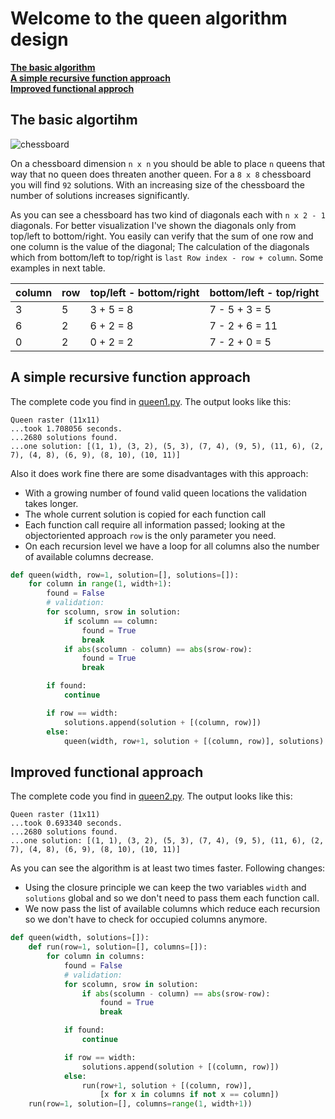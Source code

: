 # Welcome to the queen algorithm design

[**The basic algorithm**](#the-basic-algorithm)  
[**A simple recursive function approach**](#a-simple-recursice-function-approach)  
[**Improved functional approch**](#improved-functional-approach)  

## The basic algortihm

![chessboard](images/chessboard,png)

On a chessboard dimension `n x n` you should be able to place `n` queens
that way that no queen does threaten another queen. For a `8 x 8` chessboard
you will find `92` solutions. With an increasing size of the chessboard
the number of solutions increases significantly.

As you can see a chessboard has two kind of diagonals each with
`n x 2 - 1` diagonals. For better visualization I've shown the diagonals
only from top/left to bottom/right. You easily can verify that the sum
of one row and one column is the value of the diagonal; The calculation
of the diagonals which from bottom/left to top/right is
 `last Row index - row + column`. Some examples in next table.

|  column  | row | top/left - bottom/right | bottom/left - top/right |
| -        | -   | -                       | -                       |
| 3        | 5   | 3 + 5 = 8               | 7 - 5 + 3 =  5          |
| 6        | 2   | 6 + 2 = 8               | 7 - 2 + 6 = 11          |
| 0        | 2   | 0 + 2 = 2               | 7 - 2 + 0 =  5          |

## A simple recursive function approach

The complete code you find in [queen1.py](queen1.py). The output
looks like this:

```
Queen raster (11x11)
...took 1.708056 seconds.
...2680 solutions found.
...one solution: [(1, 1), (3, 2), (5, 3), (7, 4), (9, 5), (11, 6), (2, 7), (4, 8), (6, 9), (8, 10), (10, 11)]
```

Also it does work fine there are some disadvantages with this approach:

* With a growing number of found valid queen locations the validation takes longer.
* The whole current solution is copied for each function call
* Each function call require all information passed; looking at the objectoriented approach `row` is the only parameter you need.
* On each recursion level we have a loop for all columns also the number of available columns decrease.

```python
def queen(width, row=1, solution=[], solutions=[]):
    for column in range(1, width+1):
        found = False
        # validation:
        for scolumn, srow in solution:
            if scolumn == column:
                found = True
                break
            if abs(scolumn - column) == abs(srow-row):
                found = True
                break

        if found:
            continue

        if row == width:
            solutions.append(solution + [(column, row)])
        else:
            queen(width, row+1, solution + [(column, row)], solutions)
```

## Improved functional approach

The complete code you find in [queen2.py](queen2.py). The output
looks like this:

```
Queen raster (11x11)
...took 0.693340 seconds.
...2680 solutions found.
...one solution: [(1, 1), (3, 2), (5, 3), (7, 4), (9, 5), (11, 6), (2, 7), (4, 8), (6, 9), (8, 10), (10, 11)]
```

As you can see the algorithm is at least two times faster. Following changes:

* Using the closure principle we can keep the two variables `width` and `solutions` global and so we don't need to pass them each function call.
* We now pass the list of available columns which reduce each recursion so we don't have to check for occupied columns anymore.

```python
def queen(width, solutions=[]):
    def run(row=1, solution=[], columns=[]):
        for column in columns:
            found = False
            # validation:
            for scolumn, srow in solution:
                if abs(scolumn - column) == abs(srow-row):
                    found = True
                    break

            if found:
                continue

            if row == width:
                solutions.append(solution + [(column, row)])
            else:
                run(row+1, solution + [(column, row)],
                    [x for x in columns if not x == column])
    run(row=1, solution=[], columns=range(1, width+1))
```
